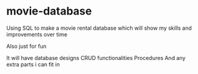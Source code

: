 # movie-database
Using SQL to make a movie rental database which will show my skills and improvements over time

Also just for fun

It will have database designs
CRUD functionalities
Procedures
And any extra parts i can fit in